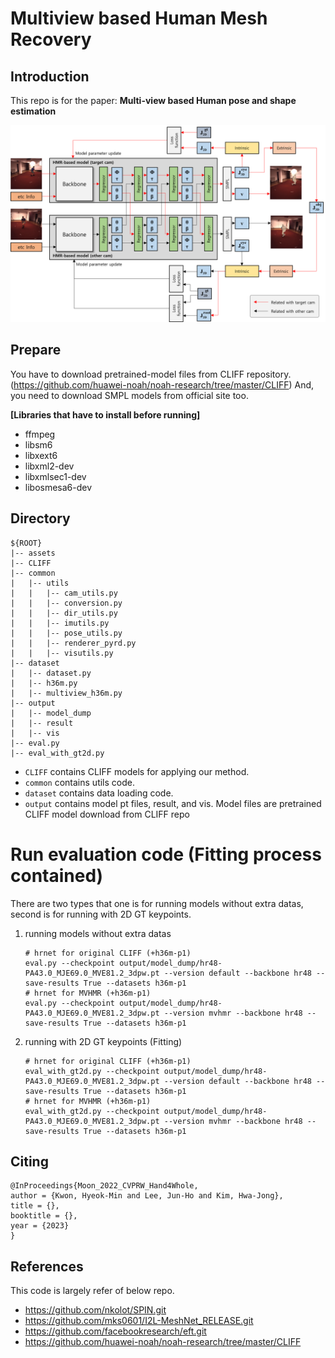 # Multiview based Human Mesh Recovery

## Introduction

This repo is for the paper:
**Multi-view based Human pose and shape estimation**

![network.png](assets/network.png)

## Prepare

You have to download pretrained-model files from CLIFF repository.(https://github.com/huawei-noah/noah-research/tree/master/CLIFF)
And, you need to download SMPL models from official site too.

**[Libraries that have to install before running]**
* ffmpeg 
* libsm6 
* libxext6 
* libxml2-dev 
* libxmlsec1-dev 
* libosmesa6-dev

## Directory
```
${ROOT}
|-- assets
|-- CLIFF
|-- common
|   |-- utils
|   |   |-- cam_utils.py
|   |   |-- conversion.py
|   |   |-- dir_utils.py
|   |   |-- imutils.py
|   |   |-- pose_utils.py
|   |   |-- renderer_pyrd.py
|   |   |-- visutils.py
|-- dataset
|   |-- dataset.py
|   |-- h36m.py
|   |-- multiview_h36m.py
|-- output
|   |-- model_dump
|   |-- result
|   |-- vis
|-- eval.py
|-- eval_with_gt2d.py
```

* `CLIFF` contains CLIFF models for applying our method.
* `common` contains utils code.
* `dataset` contains data loading code.
* `output` contains model pt files, result, and vis. Model files are pretrained CLIFF model download from CLIFF repo

# Run evaluation code (Fitting process contained)

There are two types that one is for running models without extra datas, second is for running with 2D GT keypoints.

1. running models without extra datas
    ```shell
   # hrnet for original CLIFF (+h36m-p1)
    eval.py --checkpoint output/model_dump/hr48-PA43.0_MJE69.0_MVE81.2_3dpw.pt --version default --backbone hr48 --save-results True --datasets h36m-p1
    # hrnet for MVHMR (+h36m-p1)
    eval.py --checkpoint output/model_dump/hr48-PA43.0_MJE69.0_MVE81.2_3dpw.pt --version mvhmr --backbone hr48 --save-results True --datasets h36m-p1
    ```
   
2. running with 2D GT keypoints (Fitting)
    ```shell
    # hrnet for original CLIFF (+h36m-p1)
    eval_with_gt2d.py --checkpoint output/model_dump/hr48-PA43.0_MJE69.0_MVE81.2_3dpw.pt --version default --backbone hr48 --save-results True --datasets h36m-p1
    # hrnet for MVHMR (+h36m-p1)
    eval_with_gt2d.py --checkpoint output/model_dump/hr48-PA43.0_MJE69.0_MVE81.2_3dpw.pt --version mvhmr --backbone hr48 --save-results True --datasets h36m-p1
    ```

## Citing
```
@InProceedings{Moon_2022_CVPRW_Hand4Whole,  
author = {Kwon, Hyeok-Min and Lee, Jun-Ho and Kim, Hwa-Jong},  
title = {},  
booktitle = {},  
year = {2023}  
}  
```

## References

This code is largely refer of below repo.

* https://github.com/nkolot/SPIN.git
* https://github.com/mks0601/I2L-MeshNet_RELEASE.git
* https://github.com/facebookresearch/eft.git
* https://github.com/huawei-noah/noah-research/tree/master/CLIFF